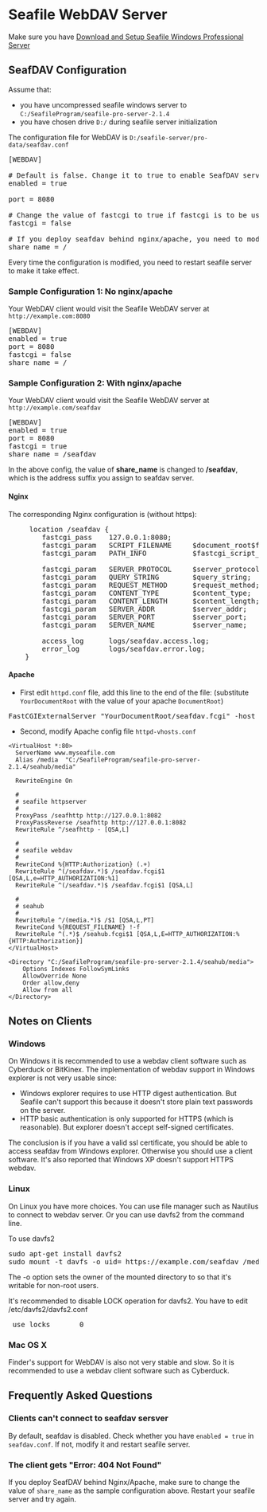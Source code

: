 # Seafile WebDAV Server

Make sure you have [Download and Setup Seafile Windows Professional Server](download_and_setup_seafile_win_pro_server.md)

## SeafDAV Configuration

Assume that:

* you have uncompressed seafile windows server to `C:/SeafileProgram/seafile-pro-server-2.1.4`
* you have chosen drive `D:/` during seafile server initialization

The configuration file for WebDAV is `D:/seafile-server/pro-data/seafdav.conf`

<pre>
[WEBDAV]

# Default is false. Change it to true to enable SeafDAV server.
enabled = true

port = 8080

# Change the value of fastcgi to true if fastcgi is to be used
fastcgi = false

# If you deploy seafdav behind nginx/apache, you need to modify "share_name".
share_name = /
</pre>

Every time the configuration is modified, you need to restart seafile server to make it take effect.


### Sample Configuration 1: No nginx/apache

Your WebDAV client would visit the Seafile WebDAV server at `http://example.com:8080`

<pre>
[WEBDAV]
enabled = true
port = 8080
fastcgi = false
share_name = /
</pre>

### Sample Configuration 2: With nginx/apache

Your WebDAV client would visit the Seafile WebDAV server at `http://example.com/seafdav`

<pre>
[WEBDAV]
enabled = true
port = 8080
fastcgi = true
share_name = /seafdav
</pre>

In the above config, the value of **share_name** is changed to **/seafdav**, which is the address suffix you assign to seafdav server.


#### Nginx

The corresponding Nginx configuration is (without https):

<pre>
     location /seafdav {
        fastcgi_pass    127.0.0.1:8080;
        fastcgi_param   SCRIPT_FILENAME     $document_root$fastcgi_script_name;
        fastcgi_param   PATH_INFO           $fastcgi_script_name;

        fastcgi_param   SERVER_PROTOCOL     $server_protocol;
        fastcgi_param   QUERY_STRING        $query_string;
        fastcgi_param   REQUEST_METHOD      $request_method;
        fastcgi_param   CONTENT_TYPE        $content_type;
        fastcgi_param   CONTENT_LENGTH      $content_length;
        fastcgi_param   SERVER_ADDR         $server_addr;
        fastcgi_param   SERVER_PORT         $server_port;
        fastcgi_param   SERVER_NAME         $server_name;

        access_log      logs/seafdav.access.log;
        error_log       logs/seafdav.error.log;
    }
</pre>

#### Apache

* First edit `httpd.conf` file, add this line to the end of the file: (substitute `YourDocumentRoot` with the value of your apache `DocumentRoot`)

<pre>
FastCGIExternalServer "YourDocumentRoot/seafdav.fcgi" -host 127.0.0.1:8000
</pre>

* Second, modify Apache config file `httpd-vhosts.conf`

```
<VirtualHost *:80>
  ServerName www.myseafile.com
  Alias /media  "C:/SeafileProgram/seafile-pro-server-2.1.4/seahub/media"

  RewriteEngine On

  #
  # seafile httpserver
  #
  ProxyPass /seafhttp http://127.0.0.1:8082
  ProxyPassReverse /seafhttp http://127.0.0.1:8082
  RewriteRule ^/seafhttp - [QSA,L]

  #
  # seafile webdav
  #
  RewriteCond %{HTTP:Authorization} (.+)
  RewriteRule ^(/seafdav.*)$ /seafdav.fcgi$1 [QSA,L,e=HTTP_AUTHORIZATION:%1]
  RewriteRule ^(/seafdav.*)$ /seafdav.fcgi$1 [QSA,L]

  #
  # seahub
  #
  RewriteRule ^/(media.*)$ /$1 [QSA,L,PT]
  RewriteCond %{REQUEST_FILENAME} !-f
  RewriteRule ^(.*)$ /seahub.fcgi$1 [QSA,L,E=HTTP_AUTHORIZATION:%{HTTP:Authorization}]
</VirtualHost>

<Directory "C:/SeafileProgram/seafile-pro-server-2.1.4/seahub/media">
    Options Indexes FollowSymLinks
    AllowOverride None
    Order allow,deny
    Allow from all
</Directory>
```


## Notes on Clients

### Windows

On Windows it is recommended to use a webdav client software such as Cyberduck or BitKinex.
The implementation of webdav support in Windows explorer is not very usable since:

* Windows explorer requires to use HTTP digest authentication. But Seafile can't support this because it doesn't store plain text passwords on the server.
* HTTP basic authentication is only supported for HTTPS (which is reasonable). But explorer doesn't accept self-signed certificates.

The conclusion is if you have a valid ssl certificate, you should be able to access seafdav from Windows explorer. Otherwise you should use a client software. It's also reported that Windows XP doesn't support HTTPS webdav.

### Linux

On Linux you have more choices. You can use file manager such as Nautilus to connect to webdav server. Or you can use davfs2 from the command line.

To use davfs2

<pre>
sudo apt-get install davfs2
sudo mount -t davfs -o uid=<username> https://example.com/seafdav /media/seafdav/
</pre>

The -o option sets the owner of the mounted directory to <username> so that it's writable for non-root users.

It's recommended to disable LOCK operation for davfs2. You have to edit /etc/davfs2/davfs2.conf

<pre>
 use_locks       0
</pre>

### Mac OS X

Finder's support for WebDAV is also not very stable and slow. So it is recommended to use a webdav client software such as Cyberduck.

## Frequently Asked Questions

### Clients can't connect to seafdav sersver

By default, seafdav is disabled. Check whether you have `enabled = true` in `seafdav.conf`.
If not, modify it and restart seafile server.


### The client gets "Error: 404 Not Found"

If you deploy SeafDAV behind Nginx/Apache, make sure to change the value of `share_name` as the sample configuration above. Restart your seafile server and try again.
